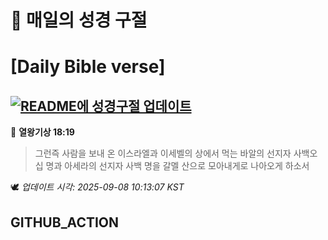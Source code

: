 # 🙏 매일의 성경 구절
# [Daily Bible verse]
## [![README에 성경구절 업데이트](https://github.com/DONGSUKA/first_test/actions/workflows/update-readme-bible.yml/badge.svg)](https://github.com/DONGSUKA/first_test/actions/workflows/update-readme-bible.yml)
<!-- START_BIBLE_VERSE -->
📖 **열왕기상 18:19**
> 그런즉 사람을 보내 온 이스라엘과 이세벨의 상에서 먹는 바알의 선지자 사백오십 명과 아세라의 선지자 사백 명을 갈멜 산으로 모아내게로 나아오게 하소서

🕊️ _업데이트 시각: 2025-09-08 10:13:07 KST_
  <!-- END_BIBLE_VERSE -->
## GITHUB_ACTION
